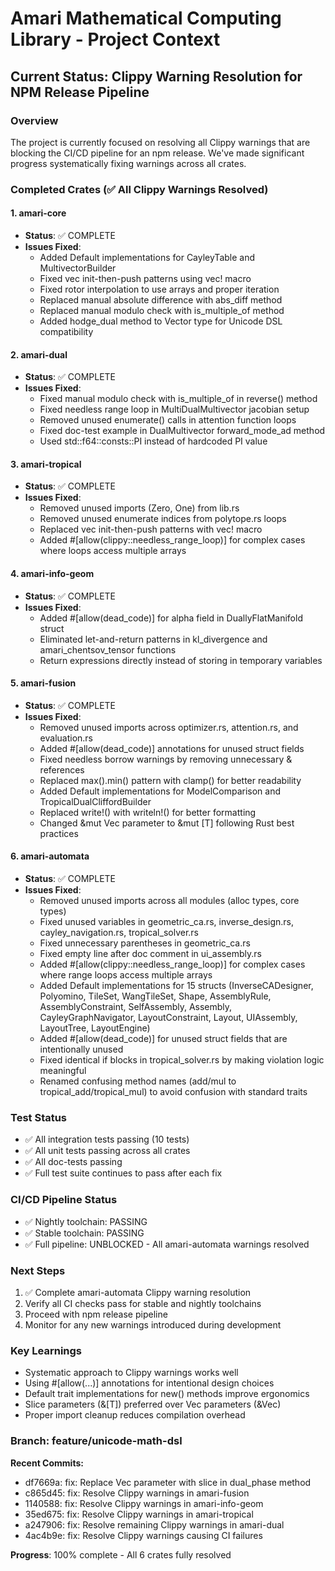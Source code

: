 # Amari Mathematical Computing Library - Project Context

## Current Status: Clippy Warning Resolution for NPM Release Pipeline

### Overview
The project is currently focused on resolving all Clippy warnings that are blocking the CI/CD pipeline for an npm release. We've made significant progress systematically fixing warnings across all crates.

### Completed Crates (✅ All Clippy Warnings Resolved)

#### 1. amari-core
- **Status**: ✅ COMPLETE
- **Issues Fixed**:
  - Added Default implementations for CayleyTable and MultivectorBuilder
  - Fixed vec init-then-push patterns using vec! macro
  - Fixed rotor interpolation to use arrays and proper iteration
  - Replaced manual absolute difference with abs_diff method
  - Replaced manual modulo check with is_multiple_of method
  - Added hodge_dual method to Vector type for Unicode DSL compatibility

#### 2. amari-dual
- **Status**: ✅ COMPLETE
- **Issues Fixed**:
  - Fixed manual modulo check with is_multiple_of in reverse() method
  - Fixed needless range loop in MultiDualMultivector jacobian setup
  - Removed unused enumerate() calls in attention function loops
  - Fixed doc-test example in DualMultivector forward_mode_ad method
  - Used std::f64::consts::PI instead of hardcoded PI value

#### 3. amari-tropical
- **Status**: ✅ COMPLETE
- **Issues Fixed**:
  - Removed unused imports (Zero, One) from lib.rs
  - Removed unused enumerate indices from polytope.rs loops
  - Replaced vec init-then-push patterns with vec! macro
  - Added #[allow(clippy::needless_range_loop)] for complex cases where loops access multiple arrays

#### 4. amari-info-geom
- **Status**: ✅ COMPLETE
- **Issues Fixed**:
  - Added #[allow(dead_code)] for alpha field in DuallyFlatManifold struct
  - Eliminated let-and-return patterns in kl_divergence and amari_chentsov_tensor functions
  - Return expressions directly instead of storing in temporary variables

#### 5. amari-fusion
- **Status**: ✅ COMPLETE
- **Issues Fixed**:
  - Removed unused imports across optimizer.rs, attention.rs, and evaluation.rs
  - Added #[allow(dead_code)] annotations for unused struct fields
  - Fixed needless borrow warnings by removing unnecessary & references
  - Replaced max().min() pattern with clamp() for better readability
  - Added Default implementations for ModelComparison and TropicalDualCliffordBuilder
  - Replaced write!() with writeln!() for better formatting
  - Changed &mut Vec<T> parameter to &mut [T] following Rust best practices

#### 6. amari-automata
- **Status**: ✅ COMPLETE
- **Issues Fixed**:
  - Removed unused imports across all modules (alloc types, core types)
  - Fixed unused variables in geometric_ca.rs, inverse_design.rs, cayley_navigation.rs, tropical_solver.rs
  - Fixed unnecessary parentheses in geometric_ca.rs
  - Fixed empty line after doc comment in ui_assembly.rs
  - Added #[allow(clippy::needless_range_loop)] for complex cases where range loops access multiple arrays
  - Added Default implementations for 15 structs (InverseCADesigner, Polyomino, TileSet, WangTileSet, Shape, AssemblyRule, AssemblyConstraint, SelfAssembly, Assembly, CayleyGraphNavigator, LayoutConstraint, Layout, UIAssembly, LayoutTree, LayoutEngine)
  - Added #[allow(dead_code)] for unused struct fields that are intentionally unused
  - Fixed identical if blocks in tropical_solver.rs by making violation logic meaningful
  - Renamed confusing method names (add/mul to tropical_add/tropical_mul) to avoid confusion with standard traits

### Test Status
- ✅ All integration tests passing (10 tests)
- ✅ All unit tests passing across all crates
- ✅ All doc-tests passing
- ✅ Full test suite continues to pass after each fix

### CI/CD Pipeline Status
- ✅ Nightly toolchain: PASSING
- ✅ Stable toolchain: PASSING
- ✅ Full pipeline: UNBLOCKED - All amari-automata warnings resolved

### Next Steps
1. ✅ Complete amari-automata Clippy warning resolution
2. Verify all CI checks pass for stable and nightly toolchains
3. Proceed with npm release pipeline
4. Monitor for any new warnings introduced during development

### Key Learnings
- Systematic approach to Clippy warnings works well
- Using #[allow(...)] annotations for intentional design choices
- Default trait implementations for new() methods improve ergonomics
- Slice parameters (&[T]) preferred over Vec parameters (&Vec<T>)
- Proper import cleanup reduces compilation overhead

### Branch: feature/unicode-math-dsl
**Recent Commits:**
- df7669a: fix: Replace Vec parameter with slice in dual_phase method
- c865d45: fix: Resolve Clippy warnings in amari-fusion
- 1140588: fix: Resolve Clippy warnings in amari-info-geom
- 35ed675: fix: Resolve Clippy warnings in amari-tropical
- a247906: fix: Resolve remaining Clippy warnings in amari-dual
- 4ac4b9e: fix: Resolve Clippy warnings causing CI failures

**Progress**: 100% complete - All 6 crates fully resolved